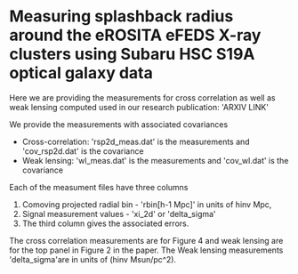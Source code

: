 # Measuring splashback radius around the eROSITA eFEDS X-ray clusters using Subaru HSC S19A optical galaxy data 
Here we are providing the measurements for cross correlation as well as weak lensing computed used in our research publication: 'ARXIV LINK' 

We provide the measurements with associated covariances
- Cross-correlation: 'rsp2d_meas.dat' is the measurements  and 'cov_rsp2d.dat' is the covariance
- Weak lensing: 'wl_meas.dat' is the measurements  and  'cov_wl.dat' is the covariance

Each of the measument files have three columns 
1. Comoving projected radial bin - 'rbin[h-1 Mpc]' in units of hinv Mpc, 
2. Signal measurement values - 'xi_2d' or 'delta_sigma' 
3. The third column gives the associated errors.

The cross correlation measurements are for Figure 4 and weak lensing are for the top panel in Figure 2 in the paper. The Weak lensing measurements 'delta_sigma'are in units of (hinv Msun/pc^2).
